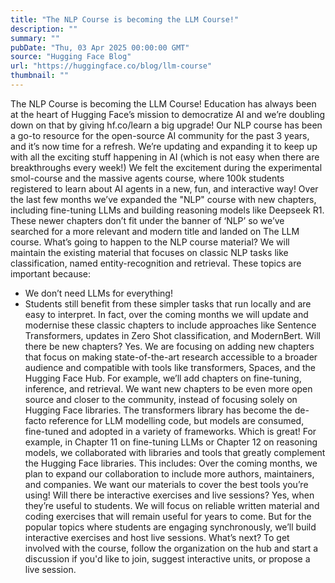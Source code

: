 ```yaml
---
title: "The NLP Course is becoming the LLM Course!"
description: ""
summary: ""
pubDate: "Thu, 03 Apr 2025 00:00:00 GMT"
source: "Hugging Face Blog"
url: "https://huggingface.co/blog/llm-course"
thumbnail: ""
---
```


The NLP Course is becoming the LLM Course!
Education has always been at the heart of Hugging Face’s mission to democratize AI and we’re doubling down on that by giving hf.co/learn a big upgrade! Our NLP course has been a go-to resource for the open-source AI community for the past 3 years, and it’s now time for a refresh. We’re updating and expanding it to keep up with all the exciting stuff happening in AI (which is not easy when there are breakthroughs every week!)
We felt the excitement during the experimental smol-course and the massive agents course, where 100k students registered to learn about AI agents in a new, fun, and interactive way!
Over the last few months we’ve expanded the "NLP" course with new chapters, including fine-tuning LLMs and building reasoning models like Deepseek R1. These newer chapters don’t fit under the banner of ‘NLP’ so we’ve searched for a more relevant and modern title and landed on The LLM course.
What’s going to happen to the NLP course material?
We will maintain the existing material that focuses on classic NLP tasks like classification, named entity-recognition and retrieval. These topics are important because:
- We don’t need LLMs for everything!
- Students still benefit from these simpler tasks that run locally and are easy to interpret.
In fact, over the coming months we will update and modernise these classic chapters to include approaches like Sentence Transformers, updates in Zero Shot classification, and ModernBert.
Will there be new chapters?
Yes. We are focusing on adding new chapters that focus on making state-of-the-art research accessible to a broader audience and compatible with tools like transformers, Spaces, and the Hugging Face Hub. For example, we’ll add chapters on fine-tuning, inference, and retrieval.
We want new chapters to be even more open source and closer to the community, instead of focusing solely on Hugging Face libraries. The transformers
library has become the de-facto reference for LLM modelling code, but models are consumed, fine-tuned and adopted in a variety of frameworks. Which is great! For example, in Chapter 11 on fine-tuning LLMs or Chapter 12 on reasoning models, we collaborated with libraries and tools that greatly complement the Hugging Face libraries. This includes:
Over the coming months, we plan to expand our collaboration to include more authors, maintainers, and companies. We want our materials to cover the best tools you’re using!
Will there be interactive exercises and live sessions?
Yes, when they’re useful to students. We will focus on reliable written material and coding exercises that will remain useful for years to come. But for the popular topics where students are engaging synchronously, we’ll build interactive exercises and host live sessions.
What’s next?
To get involved with the course, follow the organization on the hub and start a discussion if you'd like to join, suggest interactive units, or propose a live session.